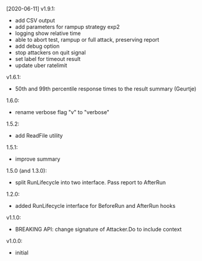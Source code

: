 [2020-06-11] v1.9.1:

- add CSV output
- add parameters for rampup strategy exp2
- logging show relative time
- able to abort test, rampup or full attack, preserving report
- add debug option
- stop attackers on quit signal
- set label for timeout result
- update uber ratelimit

v1.6.1:
- 50th and 99th percentile response times to the result summary (Geurtje)

1.6.0:
- rename verbose flag "v" to "verbose"

1.5.2:
- add ReadFile utility

1.5.1:
- improve summary

1.5.0 (and 1.3.0):
- split RunLifecycle into two interface. Pass report to AfterRun

1.2.0:
- added RunLifecycle interface for BeforeRun and AfterRun hooks

v1.1.0:
- BREAKING API: change signature of Attacker.Do to include context

v1.0.0:
- initial